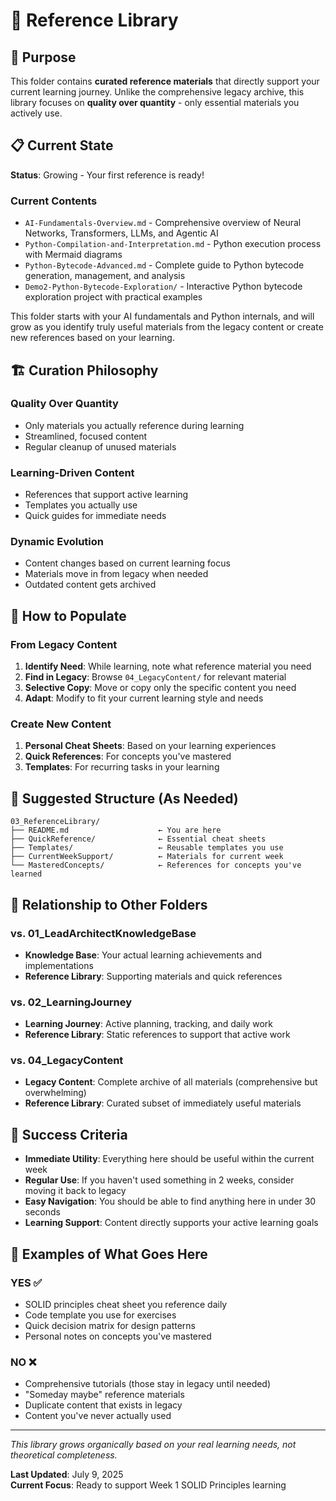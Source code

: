 # 📖 Reference Library

## 🎯 Purpose

This folder contains **curated reference materials** that directly support your current learning journey. Unlike the comprehensive legacy archive, this library focuses on **quality over quantity** - only essential materials you actively use.

## 📋 Current State

**Status**: Growing - Your first reference is ready!

### **Current Contents**

- `AI-Fundamentals-Overview.md` - Comprehensive overview of Neural Networks, Transformers, LLMs, and Agentic AI
- `Python-Compilation-and-Interpretation.md` - Python execution process with Mermaid diagrams
- `Python-Bytecode-Advanced.md` - Complete guide to Python bytecode generation, management, and analysis
- `Demo2-Python-Bytecode-Exploration/` - Interactive Python bytecode exploration project with practical examples

This folder starts with your AI fundamentals and Python internals, and will grow as you identify truly useful materials from the legacy content or create new references based on your learning.

## 🏗️ Curation Philosophy

### **Quality Over Quantity**

- Only materials you actually reference during learning
- Streamlined, focused content
- Regular cleanup of unused materials

### **Learning-Driven Content**

- References that support active learning
- Templates you actually use
- Quick guides for immediate needs

### **Dynamic Evolution**

- Content changes based on current learning focus
- Materials move in from legacy when needed
- Outdated content gets archived

## 🚀 How to Populate

### **From Legacy Content**

1. **Identify Need**: While learning, note what reference material you need
2. **Find in Legacy**: Browse `04_LegacyContent/` for relevant material
3. **Selective Copy**: Move or copy only the specific content you need
4. **Adapt**: Modify to fit your current learning style and needs

### **Create New Content**

1. **Personal Cheat Sheets**: Based on your learning experiences
2. **Quick References**: For concepts you've mastered
3. **Templates**: For recurring tasks in your learning

## 📁 Suggested Structure (As Needed)

```text
03_ReferenceLibrary/
├── README.md                    ← You are here
├── QuickReference/              ← Essential cheat sheets
├── Templates/                   ← Reusable templates you use
├── CurrentWeekSupport/          ← Materials for current week
└── MasteredConcepts/            ← References for concepts you've learned
```

## 🔄 Relationship to Other Folders

### **vs. 01_LeadArchitectKnowledgeBase**

- **Knowledge Base**: Your actual learning achievements and implementations
- **Reference Library**: Supporting materials and quick references

### **vs. 02_LearningJourney**

- **Learning Journey**: Active planning, tracking, and daily work
- **Reference Library**: Static references to support that active work

### **vs. 04_LegacyContent**

- **Legacy Content**: Complete archive of all materials (comprehensive but overwhelming)
- **Reference Library**: Curated subset of immediately useful materials

## 🎯 Success Criteria

- **Immediate Utility**: Everything here should be useful within the current week
- **Regular Use**: If you haven't used something in 2 weeks, consider moving it back to legacy
- **Easy Navigation**: You should be able to find anything here in under 30 seconds
- **Learning Support**: Content directly supports your active learning goals

## 📝 Examples of What Goes Here

### **YES** ✅

- SOLID principles cheat sheet you reference daily
- Code template you use for exercises
- Quick decision matrix for design patterns
- Personal notes on concepts you've mastered

### **NO** ❌

- Comprehensive tutorials (those stay in legacy until needed)
- "Someday maybe" reference materials
- Duplicate content that exists in legacy
- Content you've never actually used

---

_This library grows organically based on your real learning needs, not theoretical completeness._

**Last Updated**: July 9, 2025  
**Current Focus**: Ready to support Week 1 SOLID Principles learning
